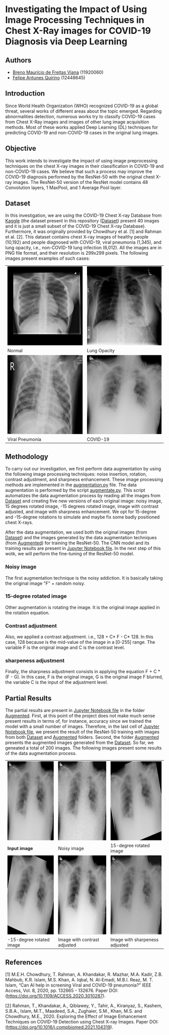 # Investigating the Impact of Using Image Processing Techniques in Chest X-Ray images for COVID-19 Diagnosis via Deep Learning


## Authors

- [Breno Maurício de Freitas Viana](https://github.com/brenov) (11920060)
- [Felipe Antunes Quirino](https://github.com/felipeaq) (12448645)


## Introduction

Since World Health Organization (WHO) recognized COVID-19 as a global threat, several works of different areas about the topic emerged.
Regarding abnormalities detection, numerous works try to classify COVID-19 cases from Chest X-Ray images and images of other lung image acquisition methods.
Most of these works applied Deep Learning (DL) techniques for predicting COVID-19 and non-COVID-19 cases in the original lung images.


## Objective

This work intends to investigate the impact of using image preprocessing techniques on the chest X-ray images in their classification in COVID-19 and non-COVID-19 cases.
We believe that such a process may improve the COVID-19 diagnosis performed by the ResNet-50 with the original chest X-ray images.
The ResNet-50 version of the ResNet model contains 48 Convolution layers, 1 MaxPool, and 1 Average Pool layer.


## Dataset

In this investigation, we are using the COVID-19 Chest X-ray Database from [Kaggle](https://www.kaggle.com/tawsifurrahman/covid19-radiography-database)
(the dataset present in this repository ([Dataset](Dataset)) present 40 images and it is just a small subset of the COVID-19 Chest X-ray Database).
Furthermore, it was originally provided by Chowdhury et al. [1] and Rahman et al. [2].
This dataset contains chest X-ray images of healthy people (10,192) and people diagnosed with COVID-19, viral pneumonia (1,345), and lung opacity, i.e., non-COVID-19 lung infection (6,012).
All the images are in PNG file format, and their resolution is 299x299 pixels.
The following images present examples of such cases:

<table>
  <tr>
    <td>
      <img src=".github/Normal.png" alt="1" width=250px height=250px>
    </td>
    <td>
      <img src=".github/Lung_Opacity.png" alt="2" width=250px height=250px>
    </td>
   </tr>
   <tr>
      <td>Normal</td>
      <td>Lung Opacity</td>
   </tr>
   <tr>
    <td>
      <img src=".github/Viral_Pneumonia.png" alt="3" width=250px height=250px>
    </td>
    <td>
      <img src=".github/COVID.png" alt="4" width=250px height=250px>
    </td>
   </tr>
   <tr>
      <td>Viral Pneumonia</td>
      <td>COVID-19</td>
  </tr>
</table>


## Methodology

To carry out our investigation, we first perform data augmentation by using the following image processing techniques: noise insertion, rotation, contrast adjustment, and sharpness enhancement.
These image processing methods are implemented in the [augmentation.py](augmentation.py) file.
The data augmentation is performed by the script [augmentate.py](augmentate.py).
This script automatizes the data augmentation process by reading all the images from [Dataset](Dataset) and creating five new versions of each original image: noisy image, 15 degrees rotated image, -15 degrees rotated image, image with contrast adjusted, and image with sharpness enhancement.
We opt for 15-degree and -15-degree rotations to simulate and maybe fix some badly positioned chest X-rays.

After the data augmentation, we used both the original images (from [Dataset](Dataset)) and the images generated by the data augmentation techniques (from [Augmented](Augmented)) for training the ResNet-50.
The CNN model and its training results are present in [Jupyter Notebook file](resnet-50-2.ipynb).
In the next step of this wotk, we will perform the fine-tuning of the ResNet-50 model.

### Noisy image	


The first augmentation technique is the noisy addiction. It is basically taking the original image "F" + random noisy. 


### 15-degree rotated image

Other augmentation is rotating the image. It is the original image applied in the rotation equation. 


### Contrast adjustment

Also, we applied a contrast adjustment. i.e., 128 + C* F - C* 128. In this case, 128 because is the mid-value of the image in a [0-255] range. The variable F is the original image and C is the contrast level.


### sharpeness adjustment

Finally, the sharpness adjustment consists in applying the equation F + C * (F - G). In this case, F is the original image, G is the original image F blurred,  the variable C is the input of the adjustment level.



## Partial Results

The partial results are present in [Jupyter Notebook file](resnet-50-2.ipynb) in the folder [Augmented](Augmented).
First, at this point of the project does not make much sense present results in terms of, for instance, accuracy since we trained the model with a small number of images.
Therefore, in the last cell of [Jupyter Notebook file](resnet-50-2.ipynb), we present the result of the ResNet-50 training with images from both [Dataset](Dataset) and [Augmented](Augmented) folders.
Second, the folder [Augmented](Augmented) presents the augmented images generated from the [Dataset](Dataset).
So far, we geneated a total of 200 images.
The following images present some results of the data augmentation process.

<table>
  <tr>
    <td>
      <img src="Dataset/Train/COVID/COVID-1.png" alt="1" width=250px height=250px>
    </td>
    <td>
      <img src="Augmented/Train/COVID/COVID-1_noisy.png" alt="2" width=250px height=250px>
    </td>
    <td>
      <img src="Augmented/Train/COVID/COVID-1_15rotated.png" alt="3" width=250px height=250px>
    </td>
  </tr>
  <tr>
    <td><b>Input image</b></td>
    <td>Noisy image</td>
    <td>15-degree rotated image</td>
  </tr>
  <tr>
    <td>
      <img src="Augmented/Train/COVID/COVID-1_-15rotated.png" alt="1" width=250px height=250px>
    </td>
    <td>
      <img src="Augmented/Train/COVID/COVID-1_contrast.png" alt="2" width=250px height=250px>
    </td>
    <td>
      <img src="Augmented/Train/COVID/COVID-1_sharpness.png" alt="3" width=250px height=250px>
    </td>
  </tr>
  <tr>
    <td>-15-degree rotated image</td>
    <td>Image with contrast adjusted</td>
    <td>Image with sharpeness adjusted</td>
  </tr>
</table>


## References

[1] M.E.H. Chowdhury, T. Rahman, A. Khandakar, R. Mazhar, M.A. Kadir, Z.B. Mahbub, K.R. Islam, M.S. Khan, A. Iqbal, N. Al-Emadi, M.B.I. Reaz, M. T. Islam, “Can AI help in screening Viral and COVID-19 pneumonia?” IEEE Access, Vol. 8, 2020, pp. 132665 - 132676. Paper DOI: (https://doi.org/10.1109/ACCESS.2020.3010287).

[2] Rahman, T., Khandakar, A., Qiblawey, Y., Tahir, A., Kiranyaz, S., Kashem, S.B.A., Islam, M.T., Maadeed, S.A., Zughaier, S.M., Khan, M.S. and Chowdhury, M.E., 2020. Exploring the Effect of Image Enhancement Techniques on COVID-19 Detection using Chest X-ray Images. Paper DOI: (https://doi.org/10.1016/j.compbiomed.2021.104319).
